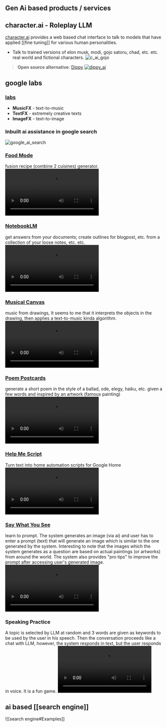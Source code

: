 ## Gen Ai based products / services

## character.ai - Roleplay LLM

[character.ai](https://character.ai/) provides a web based chat interface to talk to models that have applied [[fine tuning]] for various human personalities.
- Talk to trained versions of elon musk, modi, gojo satoru, chad, etc. etc. real world and fictional characters.
![c_ai_gojo](./attachments/c_ai_gojo.png)

> **Open source alternative**: [Dippy](https://www.dippy.ai/)
[![dippy_ai](./attachments/dippy_ai.png)](https://github.com/impel-intelligence/dippy-bittensor-subnet)

## google labs

### [labs](https://labs.google/)
- **MusicFX** - text-to-music
- **TextFX** - extremely creative texts
- **ImageFX** - text-to-image
### Inbuilt ai assistance in google search
![google_ai_search](./attachments/google_ai_search.png)
### [Food Mode](https://artsandculture.google.com/experiment/food-mood/HwHnGalZ3up0EA?hl=en)
fusion recipe (combine 2 cuisines) generator.
![food_mode3](./attachments/food_mode3.mp4)

### [NotebookLM](https://notebooklm.google/)
get answers from your documents; create outlines for blogpost, etc. from a collection of your loose notes, etc. etc.
![notebookLM](./attachments/notebookLM.mp4)

### [Musical Canvas](https://artsandculture.google.com/experiment/musical-canvas/6AF2kMdrQhI4tQ?hl=en)
music from drawings, It seems to me that it interprets the objects in the drawing, then applies a text-to-music kinda algorithm.
![musical_canvas](./attachments/musical_canvas.mp4)

### [Poem Postcards](https://artsandculture.google.com/experiment/poem-postcards/ZgG5_uTbBgTpIQ?hl=en)
generate a short poem in the style of a ballad, ode, elegy, haiku, etc. given a few words and inspired by an artwork (famous painting)
![poem_postcards](./attachments/poem_postcards.mp4)

### [Help Me Script](https://home.google.com/u/0/home/1-029a68315c8a36dba7f4232ca000e81c6a64739b241d515a3efd03054fd048e8/automations/create)
Turn text into home automation scripts for Google Home
![help_me_script](./attachments/help_me_script.mp4)

### [Say What You See](https://artsandculture.google.com/experiment/say-what-you-see/jwG3m7wQShZngw) 
learn to prompt. The system generates an image (via ai) and user has to enter a prompt (text) that will generate an image which is similar to the one generated by the system. Interesting to note that the images which the system generates as a question are based on actual paintings (or artworks) from around the world. The system also provides "pro tips" to improve the prompt after accessing user's generated image.
![say_what_you_see](./attachments/say_what_you_see.mp4)

### Speaking Practice
A topic is selected by LLM at random and 3 words are given as keywords to be used by the user in his speech. Then the conversation proceeds like a chat with LLM, however, the system responds in text, but the user responds in voice. It is a fun game.
![speaking_practice1](./attachments/speaking_practice_phone.mp4)


## ai based [[search engine]]
![[search engine#Examples]]

